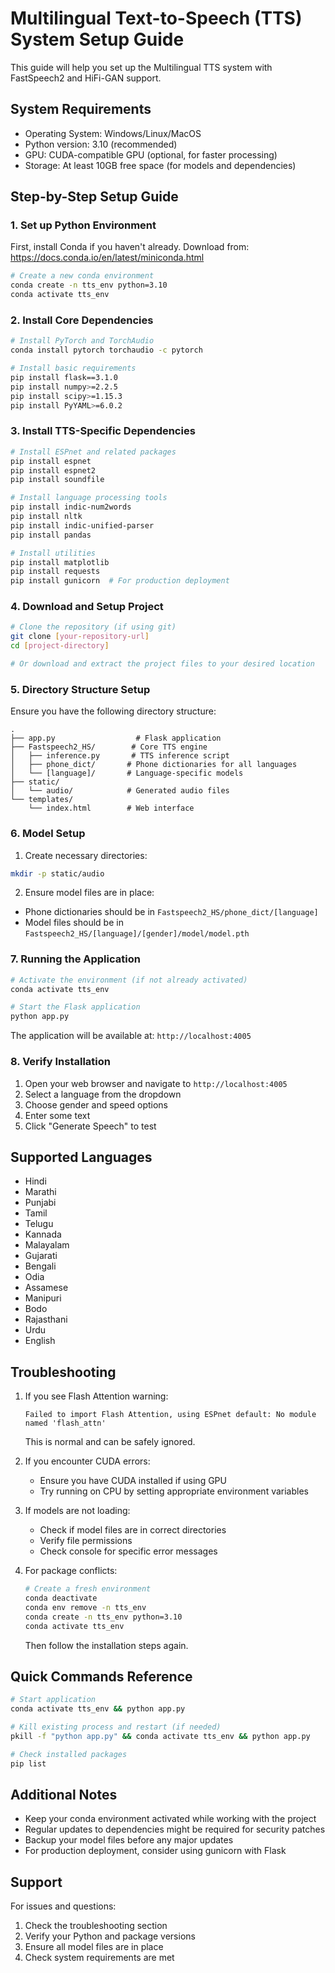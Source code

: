 # Multilingual Text-to-Speech (TTS) System Setup Guide

This guide will help you set up the Multilingual TTS system with FastSpeech2 and HiFi-GAN support.

## System Requirements

- Operating System: Windows/Linux/MacOS
- Python version: 3.10 (recommended)
- GPU: CUDA-compatible GPU (optional, for faster processing)
- Storage: At least 10GB free space (for models and dependencies)

## Step-by-Step Setup Guide

### 1. Set up Python Environment

First, install Conda if you haven't already. Download from: https://docs.conda.io/en/latest/miniconda.html

```bash
# Create a new conda environment
conda create -n tts_env python=3.10
conda activate tts_env
```

### 2. Install Core Dependencies

```bash
# Install PyTorch and TorchAudio
conda install pytorch torchaudio -c pytorch

# Install basic requirements
pip install flask==3.1.0
pip install numpy>=2.2.5
pip install scipy>=1.15.3
pip install PyYAML>=6.0.2
```

### 3. Install TTS-Specific Dependencies

```bash
# Install ESPnet and related packages
pip install espnet
pip install espnet2
pip install soundfile

# Install language processing tools
pip install indic-num2words
pip install nltk
pip install indic-unified-parser
pip install pandas

# Install utilities
pip install matplotlib
pip install requests
pip install gunicorn  # For production deployment
```

### 4. Download and Setup Project

```bash
# Clone the repository (if using git)
git clone [your-repository-url]
cd [project-directory]

# Or download and extract the project files to your desired location
```

### 5. Directory Structure Setup

Ensure you have the following directory structure:
```
.
├── app.py                  # Flask application
├── Fastspeech2_HS/        # Core TTS engine
│   ├── inference.py       # TTS inference script
│   ├── phone_dict/       # Phone dictionaries for all languages
│   └── [language]/       # Language-specific models
├── static/
│   └── audio/            # Generated audio files
└── templates/
    └── index.html        # Web interface
```

### 6. Model Setup

1. Create necessary directories:
```bash
mkdir -p static/audio
```

2. Ensure model files are in place:
- Phone dictionaries should be in `Fastspeech2_HS/phone_dict/[language]`
- Model files should be in `Fastspeech2_HS/[language]/[gender]/model/model.pth`

### 7. Running the Application

```bash
# Activate the environment (if not already activated)
conda activate tts_env

# Start the Flask application
python app.py
```

The application will be available at: `http://localhost:4005`

### 8. Verify Installation

1. Open your web browser and navigate to `http://localhost:4005`
2. Select a language from the dropdown
3. Choose gender and speed options
4. Enter some text
5. Click "Generate Speech" to test

## Supported Languages

- Hindi
- Marathi
- Punjabi
- Tamil
- Telugu
- Kannada
- Malayalam
- Gujarati
- Bengali
- Odia
- Assamese
- Manipuri
- Bodo
- Rajasthani
- Urdu
- English

## Troubleshooting

1. If you see Flash Attention warning:
   ```
   Failed to import Flash Attention, using ESPnet default: No module named 'flash_attn'
   ```
   This is normal and can be safely ignored.

2. If you encounter CUDA errors:
   - Ensure you have CUDA installed if using GPU
   - Try running on CPU by setting appropriate environment variables

3. If models are not loading:
   - Check if model files are in correct directories
   - Verify file permissions
   - Check console for specific error messages

4. For package conflicts:
   ```bash
   # Create a fresh environment
   conda deactivate
   conda env remove -n tts_env
   conda create -n tts_env python=3.10
   conda activate tts_env
   ```
   Then follow the installation steps again.

## Quick Commands Reference

```bash
# Start application
conda activate tts_env && python app.py

# Kill existing process and restart (if needed)
pkill -f "python app.py" && conda activate tts_env && python app.py

# Check installed packages
pip list
```

## Additional Notes

- Keep your conda environment activated while working with the project
- Regular updates to dependencies might be required for security patches
- Backup your model files before any major updates
- For production deployment, consider using gunicorn with Flask

## Support

For issues and questions:
1. Check the troubleshooting section
2. Verify your Python and package versions
3. Ensure all model files are in place
4. Check system requirements are met 